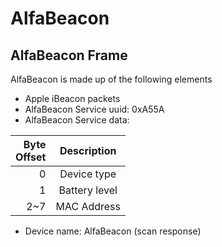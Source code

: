 # AlfaBeacon


## AlfaBeacon Frame

AlfaBeacon is made up of the following elements

* Apple iBeacon packets
* AlfaBeacon Service uuid:  0xA55A
* AlfaBeacon Service data:

Byte<br/> Offset | Description<br/>
--:|:------:|
0 | Device type | 
 1 | Battery level | 
 2~7 | MAC Address| 
 
 
* Device name: AlfaBeacon (scan response)
